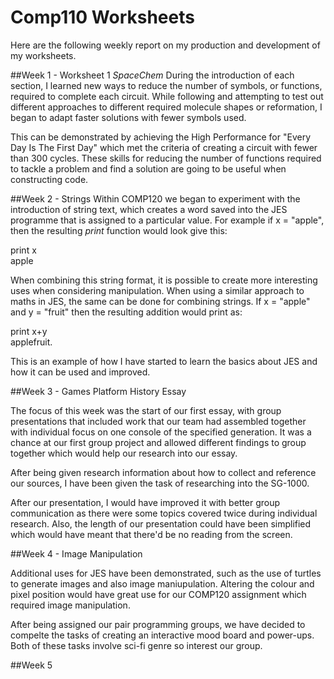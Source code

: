 # Comp110 Worksheets
Here are the following weekly report on my production and development of my worksheets.

##Week 1 - Worksheet 1 _SpaceChem_
During the introduction of each section, I learned new ways to reduce the number of symbols, or functions, required to complete each circuit. While following and attempting to test out different approaches to different required molecule shapes or reformation, I began to adapt faster solutions with fewer symbols used.

This can be demonstrated by achieving the High Performance for "Every Day Is The First Day" which met the criteria of creating a circuit with fewer than 300 cycles. These skills for reducing the number of functions required to tackle a problem and find a solution are going to be useful when constructing code.

##Week 2 - Strings
Within COMP120 we began to experiment with the introduction of string text, which creates a word saved into the JES programme that is assigned to a particular value. For example if x = "apple", then the resulting _print_ function would look give this: 

print x  
apple

When combining this string format, it is possible to create more interesting uses when considering manipulation. When using a similar approach to maths in JES, the same can be done for combining strings. If x = "apple" and y = "fruit" then the resulting addition would print as:

print x+y  
applefruit.

This is an example of how I have started to learn the basics about JES and how it can be used and improved.

##Week 3 - Games Platform History Essay

The focus of this week was the start of our first essay, with group presentations that included work that our team had assembled together with individual focus on one console of the specified generation. It was a chance at our first group project and allowed different findings to group together which would help our research into our essay.

After being given research information about how to collect and reference our sources, I have been given the task of researching into the SG-1000.

After our presentation, I would have improved it with better group communication as there were some topics covered twice during individual research. Also, the length of our presentation could have been simplified which would have meant that there'd be no reading from the screen.

##Week 4 - Image Manipulation

Additional uses for JES have been demonstrated, such as the use of turtles to generate images and also image maniupulation. Altering the colour and pixel position would have great use for our COMP120 assignment which required image manipulation.

After being assigned our pair programming groups, we have decided to compelte the tasks of creating an interactive mood board and power-ups. Both of these tasks involve sci-fi genre so interest our group.

##Week 5
